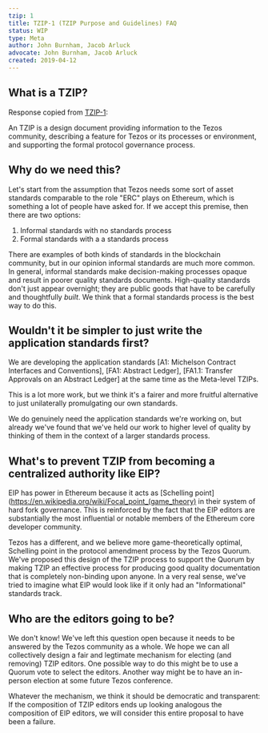 ```yaml
---
tzip: 1
title: TZIP-1 (TZIP Purpose and Guidelines) FAQ
status: WIP
type: Meta
author: John Burnham, Jacob Arluck
advocate: John Burnham, Jacob Arluck
created: 2019-04-12
---
```


## What is a TZIP?

Response copied from [TZIP-1](/TZIP-1#what-is-a-TZIP):

An TZIP is a design document providing information to the Tezos community,
describing a feature for Tezos or its processes or environment, and supporting
the formal protocol governance process.

## Why do we need this?

Let's start from the assumption that Tezos needs some sort of asset standards
comparable to the role "ERC" plays on Ethereum, which is something a lot of
people have asked for. If we accept this premise, then there are two options:

1. Informal standards with no standards process
2. Formal standards with a a standards process

There are examples of both kinds of standards in the blockchain community, but
in our opinion informal standards are much more common. In general, informal
standards make decision-making processes opaque and result in poorer quality
standards documents. High-quality standards don't just appear overnight; they
are public goods that have to be carefully and thoughtfully *built*. We think
that a formal standards process is the best way to do this.

## Wouldn't it be simpler to just write the application standards first?

We are developing the application standards [A1: Michelson Contract Interfaces
and Conventions], [FA1: Abstract Ledger], [FA1.1: Transfer Approvals on an
Abstract Ledger] at the same time as the Meta-level TZIPs.

This is a lot more work, but we think it's a fairer and more fruitful
alternative to just unilaterally promulgating our own standards.

We do genuinely need the application standards we're working on, but already
we've found that we've held our work to higher level of quality by thinking of
them in the context of a larger standards process.

## What's to prevent TZIP from becoming a centralized authority like EIP?

EIP has power in Ethereum because it acts as [Schelling
point](https://en.wikipedia.org/wiki/Focal_point_(game_theory) in their system
of hard fork governance. This is reinforced by the fact that the EIP editors
are substantially the most influential or notable members of the Ethereum core
developer community.

Tezos has a different, and we believe more game-theoretically optimal, Schelling
point in the protocol amendment process by the Tezos Quorum. We've proposed this
design of the TZIP process to support the Quorum by making TZIP an effective
process for producing good quality documentation that is completely non-binding
upon anyone. In a very real sense, we've tried to imagine what EIP would look
like if it only had an "Informational" standards track.

## Who are the editors going to be?

We don't know! We've left this question open because it needs to be answered by
the Tezos community as a whole. We hope we can all collectively design a fair
and legtimate mechanism for electing (and removing) TZIP editors. One possible
way to do this might be to use a Quorum vote to select the editors. Another way
might be to have an in-person election at some future Tezos conference.

Whatever the mechanism, we think it should be democratic and transparent:
If the composition of TZIP editors ends up looking analogous the composition of
EIP editors, we will consider this entire proposal to have been a failure.




